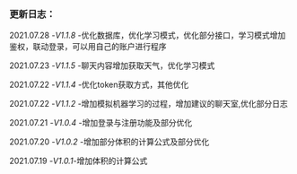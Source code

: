 ### 更新日志：

2021.07.28 -_V1.1.8_ -优化数据库，优化学习模式，优化部分接口，学习模式增加鉴权，联动登录，可以用自己的账户进行程序

2021.07.23 -_V1.1.5_ -聊天内容增加获取天气，优化学习模式

2021.07.22 -_V1.1.4_ -优化token获取方式，其他优化

2021.07.22 -_V1.1.2_ -增加模拟机器学习的过程，增加建议的聊天室,优化部分日志

2021.07.21 -_V1.0.4_  -增加登录与注册功能及部分优化

2021.07.20 -_V1.0.2_ -增加部分体积的计算公式及部分优化

2021.07.19 -_V1.0.1_-增加体积的计算公式
